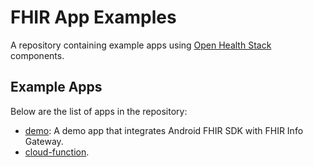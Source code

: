 # FHIR App Examples

A repository containing example apps using [Open Health
Stack](https://developers.google.com/open-health-stack) components.

## Example Apps

Below are the list of apps in the repository:

* [demo](./demo): A demo app that integrates Android FHIR SDK with FHIR Info Gateway.
* [cloud-function](./cloud-function).
